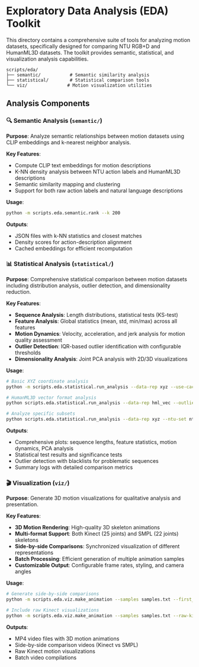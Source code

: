 # Exploratory Data Analysis (EDA) Toolkit

This directory contains a comprehensive suite of tools for analyzing motion datasets, specifically designed for comparing NTU RGB+D and HumanML3D datasets. The toolkit provides semantic, statistical, and visualization analysis capabilities.

```
scripts/eda/
├── semantic/           # Semantic similarity analysis
├── statistical/        # Statistical comparison tools  
└── viz/               # Motion visualization utilities
```

## Analysis Components

### 🔍 Semantic Analysis (`semantic/`)

**Purpose**: Analyze semantic relationships between motion datasets using CLIP embeddings and k-nearest neighbor analysis.

**Key Features**:
- Compute CLIP text embeddings for motion descriptions
- K-NN density analysis between NTU action labels and HumanML3D descriptions
- Semantic similarity mapping and clustering
- Support for both raw action labels and natural language descriptions

**Usage**:
```bash
python -m scripts.eda.semantic.rank --k 200
```

**Outputs**:
- JSON files with k-NN statistics and closest matches
- Density scores for action-description alignment
- Cached embeddings for efficient recomputation

### 📊 Statistical Analysis (`statistical/`)

**Purpose**: Comprehensive statistical comparison between motion datasets including distribution analysis, outlier detection, and dimensionality reduction.

**Key Features**:
- **Sequence Analysis**: Length distributions, statistical tests (KS-test)
- **Feature Analysis**: Global statistics (mean, std, min/max) across all features
- **Motion Dynamics**: Velocity, acceleration, and jerk analysis for motion quality assessment
- **Outlier Detection**: IQR-based outlier identification with configurable thresholds
- **Dimensionality Analysis**: Joint PCA analysis with 2D/3D visualizations

**Usage**:
```bash
# Basic XYZ coordinate analysis
python -m scripts.eda.statistical.run_analysis --data-rep xyz --use-cache

# HumanML3D vector format analysis
python scripts.eda.statistical.run_analysis --data-rep hml_vec --outlier-cutoff 1.5

# Analyze specific subsets
python scripts.eda.statistical.run_analysis --data-rep xyz --ntu-set ntu_subset.txt --hml-set hml_subset.txt
```

**Outputs**:
- Comprehensive plots: sequence lengths, feature statistics, motion dynamics, PCA analysis
- Statistical test results and significance tests
- Outlier detection with blacklists for problematic sequences
- Summary logs with detailed comparison metrics

### 🎬 Visualization (`viz/`)

**Purpose**: Generate 3D motion visualizations for qualitative analysis and presentation.

**Key Features**:
- **3D Motion Rendering**: High-quality 3D skeleton animations
- **Multi-format Support**: Both Kinect (25 joints) and SMPL (22 joints) skeletons
- **Side-by-side Comparisons**: Synchronized visualization of different representations
- **Batch Processing**: Efficient generation of multiple animation samples
- **Customizable Output**: Configurable frame rates, styling, and camera angles

**Usage**:
```bash
# Generate side-by-side comparisons
python -m scripts.eda.viz.make_animation --samples samples.txt --first_n 10

# Include raw Kinect visualizations
python -m scripts.eda.viz.make_animation --samples samples.txt --raw-kinect
```

**Outputs**:
- MP4 video files with 3D motion animations
- Side-by-side comparison videos (Kinect vs SMPL)
- Raw Kinect motion visualizations
- Batch video compilations